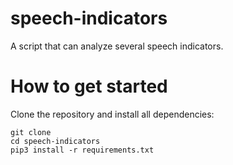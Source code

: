 # speech-indicators
 A script that can analyze several speech indicators.

# How to get started
Clone the repository and install all dependencies:

```
git clone 
cd speech-indicators 
pip3 install -r requirements.txt
```